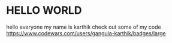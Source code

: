 # HELLO WORLD
hello everyone my name is karthik 
check out some of my code 
https://www.codewars.com/users/gangula-karthik/badges/large
